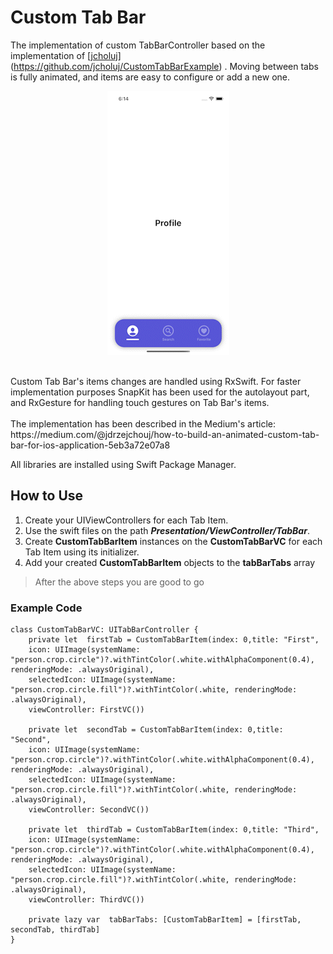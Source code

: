 # Custom Tab Bar


The implementation of custom TabBarController based on the implementation of [[jcholuj](https://github.com/jcholuj)](https://github.com/jcholuj/CustomTabBarExample) . Moving between tabs is fully animated, and items are easy to configure or add a new one.
<br><p align="center">
  <img src="CustomTabBar.gif" alt="animated" />
</p><br>
Custom Tab Bar's items changes are handled using RxSwift. For faster implementation purposes SnapKit has been used for the autolayout part, and RxGesture for handling touch gestures on Tab Bar's items.
<br><br>
The implementation has been described in the Medium's article:<br>
https://medium.com/@jdrzejchouj/how-to-build-an-animated-custom-tab-bar-for-ios-application-5eb3a72e07a8

All libraries are installed using Swift Package Manager.

## How to Use

 1. Create your UIViewControllers for each Tab Item.
 2. Use the swift files on the path ***Presentation/ViewController/TabBar***.
 3. Create **CustomTabBarItem** instances on the **CustomTabBarVC** for each Tab Item using its initializer.
 4. Add your created **CustomTabBarItem** objects to the **tabBarTabs** array

> After the above steps you are good to go

### Example Code

    class CustomTabBarVC: UITabBarController {
	    private let  firstTab = CustomTabBarItem(index: 0,title: "First",
	    icon: UIImage(systemName: "person.crop.circle")?.withTintColor(.white.withAlphaComponent(0.4), renderingMode: .alwaysOriginal),
	    selectedIcon: UIImage(systemName: "person.crop.circle.fill")?.withTintColor(.white, renderingMode: .alwaysOriginal),
	    viewController: FirstVC())
	    
	    private let  secondTab = CustomTabBarItem(index: 0,title: "Second",
	    icon: UIImage(systemName: "person.crop.circle")?.withTintColor(.white.withAlphaComponent(0.4), renderingMode: .alwaysOriginal),
	    selectedIcon: UIImage(systemName: "person.crop.circle.fill")?.withTintColor(.white, renderingMode: .alwaysOriginal),
	    viewController: SecondVC())
	    
	    private let  thirdTab = CustomTabBarItem(index: 0,title: "Third",
	    icon: UIImage(systemName: "person.crop.circle")?.withTintColor(.white.withAlphaComponent(0.4), renderingMode: .alwaysOriginal),
	    selectedIcon: UIImage(systemName: "person.crop.circle.fill")?.withTintColor(.white, renderingMode: .alwaysOriginal),
	    viewController: ThirdVC())
	    
	    private lazy var  tabBarTabs: [CustomTabBarItem] = [firstTab, secondTab, thirdTab]
    }
